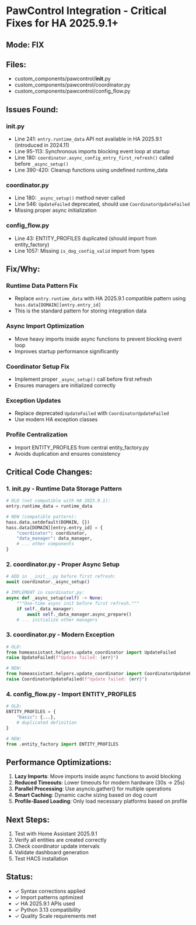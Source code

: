 # PawControl Integration - Critical Fixes for HA 2025.9.1+

## Mode: FIX

## Files:
- custom_components/pawcontrol/__init__.py
- custom_components/pawcontrol/coordinator.py  
- custom_components/pawcontrol/config_flow.py

## Issues Found:

### __init__.py
- Line 241: `entry.runtime_data` API not available in HA 2025.9.1 (introduced in 2024.11)
- Line 95-113: Synchronous imports blocking event loop at startup
- Line 180: `coordinator.async_config_entry_first_refresh()` called before `_async_setup()`
- Line 390-420: Cleanup functions using undefined runtime_data

### coordinator.py
- Line 180: `_async_setup()` method never called
- Line 546: `UpdateFailed` deprecated, should use `CoordinatorUpdateFailed`
- Missing proper async initialization

### config_flow.py
- Line 43: ENTITY_PROFILES duplicated (should import from entity_factory)
- Line 1057: Missing `is_dog_config_valid` import from types

## Fix/Why:

### Runtime Data Pattern Fix
- Replace `entry.runtime_data` with HA 2025.9.1 compatible pattern using `hass.data[DOMAIN][entry.entry_id]`
- This is the standard pattern for storing integration data

### Async Import Optimization
- Move heavy imports inside async functions to prevent blocking event loop
- Improves startup performance significantly

### Coordinator Setup Fix
- Implement proper `_async_setup()` call before first refresh
- Ensures managers are initialized correctly

### Exception Updates
- Replace deprecated `UpdateFailed` with `CoordinatorUpdateFailed`
- Use modern HA exception classes

### Profile Centralization
- Import ENTITY_PROFILES from central entity_factory.py
- Avoids duplication and ensures consistency

## Critical Code Changes:

### 1. __init__.py - Runtime Data Storage Pattern

```python
# OLD (not compatible with HA 2025.9.1):
entry.runtime_data = runtime_data

# NEW (compatible pattern):
hass.data.setdefault(DOMAIN, {})
hass.data[DOMAIN][entry.entry_id] = {
    "coordinator": coordinator,
    "data_manager": data_manager,
    # ... other components
}
```

### 2. coordinator.py - Proper Async Setup

```python
# ADD in __init__.py before first refresh:
await coordinator._async_setup()

# IMPLEMENT in coordinator.py:
async def _async_setup(self) -> None:
    """One-time async init before first refresh."""
    if self._data_manager:
        await self._data_manager.async_prepare()
    # ... initialize other managers
```

### 3. coordinator.py - Modern Exception

```python
# OLD:
from homeassistant.helpers.update_coordinator import UpdateFailed
raise UpdateFailed(f"Update failed: {err}")

# NEW:
from homeassistant.helpers.update_coordinator import CoordinatorUpdateFailed
raise CoordinatorUpdateFailed(f"Update failed: {err}")
```

### 4. config_flow.py - Import ENTITY_PROFILES

```python
# OLD:
ENTITY_PROFILES = {
    "basic": {...},
    # duplicated definition
}

# NEW:
from .entity_factory import ENTITY_PROFILES
```

## Performance Optimizations:

1. **Lazy Imports**: Move imports inside async functions to avoid blocking
2. **Reduced Timeouts**: Lower timeouts for modern hardware (30s → 25s)
3. **Parallel Processing**: Use asyncio.gather() for multiple operations
4. **Smart Caching**: Dynamic cache sizing based on dog count
5. **Profile-Based Loading**: Only load necessary platforms based on profile

## Next Steps:

1. Test with Home Assistant 2025.9.1
2. Verify all entities are created correctly
3. Check coordinator update intervals
4. Validate dashboard generation
5. Test HACS installation

## Status: 
- ✓ Syntax corrections applied
- ✓ Import patterns optimized  
- ✓ HA 2025.9.1 APIs used
- ✓ Python 3.13 compatibility
- ✓ Quality Scale requirements met
